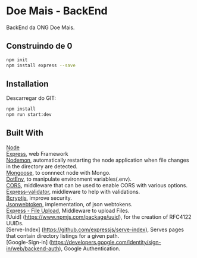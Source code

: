 # Doe Mais - BackEnd

BackEnd da ONG Doe Mais.

## Construindo de 0
```bash
npm init
npm install express --save
```

## Installation

Descarregar do GIT:
```bash
npm install
npm run start:dev
```

## Built With
[Node](https://nodejs.org/en/)  
[Express](https://expressjs.com/), web Framework  
[Nodemon](https://www.npmjs.com/package/nodemon), automatically restarting the node application when file changes in the directory are detected.  
[Mongoose](https://mongoosejs.com/), to connnect node with Mongo.  
[DotEnv](https://www.npmjs.com/package/dotenv), to manipulate environment variables(.env).  
[CORS](https://www.npmjs.com/package/cors), middleware that can be used to enable CORS with various options.  
[Express-validator](https://www.npmjs.com/package/express-validator), middleware to help with validations.  
[Bcryptjs](https://www.npmjs.com/package/bcryptjs), improve security.  
[Jsonwebtoken](https://www.npmjs.com/package/jsonwebtoken), implementation, of json webtokens.  
[Express - File Upload](https://www.npmjs.com/package/express-fileupload), Middleware to upload Files.  
[Uuid] (https://www.npmjs.com/package/uuid), for the creation of RFC4122 UUIDs.  
[Serve-Index] (https://github.com/expressjs/serve-index), Serves pages that contain directory listings for a given path.  
[Google-Sign-in] (https://developers.google.com/identity/sign-in/web/backend-auth), Google Authentication.  